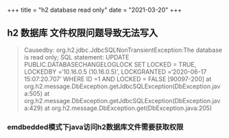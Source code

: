 +++
title = "h2 database read only"
date = "2021-03-20"
+++

## h2 数据库 文件权限问题导致无法写入

> Causedby: org.h2.jdbc.JdbcSQLNonTransientException:The database is read only; SQL statement: UPDATE PUBLIC.DATABASECHANGELOGLOCK SET LOCKED = TRUE, LOCKEDBY =‘10.16.0.5 (10.16.0.5)’, LOCKGRANTED =‘2020-06-17 15:07:20.707’ WHERE ID =1 AND LOCKED = FALSE [90097-200] at org.h2.message.DbException.getJdbcSQLException(DbException.java:505) at org.h2.message.DbException.getJdbcSQLException(DbException.java:429) at org.h2.message.DbException.get(DbException.java:205)

### emdbedded模式下java访问h2数据库文件需要获取权限